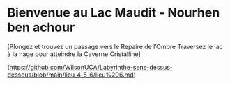 # Bienvenue au Lac Maudit - Nourhen ben achour

[Plongez et trouvez un passage vers le Repaire de l’Ombre Traversez le lac à la nage pour atteindre la Caverne Cristalline] 

(https://github.com/WilsonUCA/Labyrinthe-sens-dessus-dessous/blob/main/lieu_4_5_6/lieu%206.md)